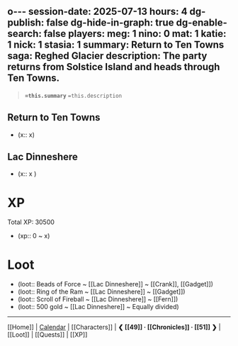 o---
session-date: 2025-07-13
hours: 4
dg-publish: false
dg-hide-in-graph: true
dg-enable-search: false
players:
  meg: 1
  nino: 0
  mat: 1
  katie: 1
  nick: 1
  stasia: 1
summary: Return to Ten Towns
saga: Reghed Glacier
description: The party returns from Solstice Island and heads through Ten Towns.
---

> **`=this.summary`**
> `=this.description`

## Return to Ten Towns
- (x::  x)
	
## Lac Dinneshere
- (x::  x )


# XP
Total XP: 30500
- (xp:: 0 ~ x) 

# Loot
- (loot::  Beads of Force ~ [[Lac Dinneshere]] ~ [[Crank]], [[Gadget]])
- (loot::  Ring of the Ram ~ [[Lac Dinneshere]] ~ [[Gadget]])
- (loot::  Scroll of Fireball ~ [[Lac Dinneshere]] ~ [[Fern]])
- (loot::  500 gold ~ [[Lac Dinneshere]] ~ Equally divided)

---
[[Home]] | [Calendar](https://app.fantasy-calendar.com/calendars/38f9e3f5098bac1f655a4fb4241f35eb) | [[Characters]] | **❮ [[49]] · [[Chronicles]] ·  [[51]] ❯** | [[Loot]] | [[Quests]]  | [[XP]]